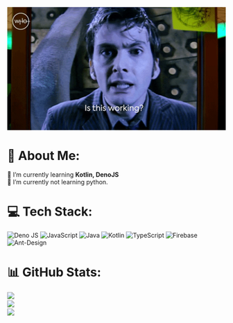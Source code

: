 <img src="./giphy.gif" width="700"/>

# 💫 About Me:
🌱 I’m currently learning **Kotlin, DenoJS**<br>🌱 I’m currently not learning python.


# 💻 Tech Stack:
![Deno JS](https://img.shields.io/badge/deno%20js-000000?style=for-the-badge&logo=deno&logoColor=white) ![JavaScript](https://img.shields.io/badge/javascript-%23323330.svg?style=for-the-badge&logo=javascript&logoColor=%23F7DF1E) ![Java](https://img.shields.io/badge/java-%23ED8B00.svg?style=for-the-badge&logo=openjdk&logoColor=white) ![Kotlin](https://img.shields.io/badge/kotlin-%237F52FF.svg?style=for-the-badge&logo=kotlin&logoColor=white) ![TypeScript](https://img.shields.io/badge/typescript-%23007ACC.svg?style=for-the-badge&logo=typescript&logoColor=white) ![Firebase](https://img.shields.io/badge/firebase-%23039BE5.svg?style=for-the-badge&logo=firebase) ![Ant-Design](https://img.shields.io/badge/-AntDesign-%230170FE?style=for-the-badge&logo=ant-design&logoColor=white)
# 📊 GitHub Stats:
![](https://github-readme-stats.vercel.app/api?username=0x15d3v2&theme=dark&hide_border=true&include_all_commits=false&count_private=true)<br/>
![](https://github-readme-streak-stats.herokuapp.com/?user=0x15d3v2&theme=dark&hide_border=true)<br/>
![](https://github-readme-stats.vercel.app/api/top-langs/?username=0x15d3v2&theme=dark&hide_border=true&include_all_commits=false&count_private=true&layout=compact)
